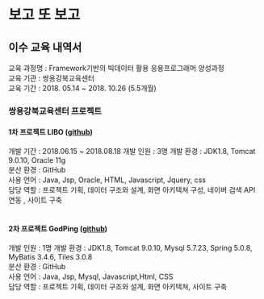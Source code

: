# 보고 또 보고 

## 이수 교육 내역서
교육 과정명 : Framework기반의 빅데이터 활용 응용프로그래머 양성과정<br />
교육 기관   : 쌍용강북교육센터<br />
교육 기간   : 2018. 05.14 ~ 2018. 10.26 (5.5개월)<br />

### 쌍용강북교육센터 프로젝트<br />
#### 1차 프로젝트 LIBO ([github](https://github.com/rhqh12/LIBOPrj))<br />
개발 기간 : 2018.06.15 ~ 2018.08.18
개발 인원 : 3명
개발 환경 : JDK1.8, Tomcat 9.0.10, Oracle 11g<br />
분산 환경 : GitHub<br />
사용 언어 : Java, Jsp, Oracle, HTML, Javascript, Jquery, css<br />
담당 역할 : 프로젝트 기획, 데이터 구조와 설계, 화면 아키텍쳐 구성, 네이버 검색 API 연동 , 사이트 구축<br />
<br />
#### 2차 프로젝트 GodPing ([github](https://github.com/rhqh12/godping))<br />
개발 인원 : 1명
개발 환경 : JDK1.8, Tomcat 9.0.10, Mysql 5.7.23, Spring 5.0.8, MyBatis 3.4.6, Tiles 3.0.8<br />
분산 환경 : GitHub<br />
사용 언어 : Java, Jsp, Mysql, Javascript,Html, CSS<br />
담당 역할 : 프로젝트 기획, 데이터 구조와 설계, 화면 아키텍쳐, 사이트 구축
